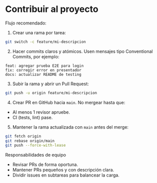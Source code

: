 Contribuir al proyecto
======================

Flujo recomendado:

1. Crear una rama por tarea:

```bash
git switch -c feature/mi-descripcion
```

2. Hacer commits claros y atómicos. Usen mensajes tipo Conventional Commits, por ejemplo:

```
feat: agregar prueba E2E para login
fix: corregir error en presentador
docs: actualizar README de testing
```

3. Subir la rama y abrir un Pull Request:

```bash
git push -u origin feature/mi-descripcion
```

4. Crear PR en GitHub hacia `main`. No mergear hasta que:
- Al menos 1 revisor apruebe.
- CI (tests, lint) pase.

5. Mantener la rama actualizada con `main` antes del merge:

```bash
git fetch origin
git rebase origin/main
git push --force-with-lease
```

Responsabilidades de equipo
- Revisar PRs de forma oportuna.
- Mantener PRs pequeños y con descripción clara.
- Dividir issues en subtareas para balancear la carga.
